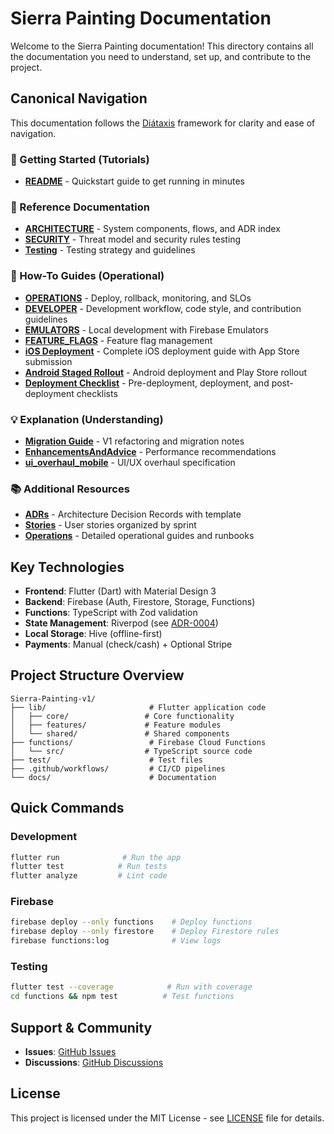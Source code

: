 # Sierra Painting Documentation

Welcome to the Sierra Painting documentation! This directory contains all the documentation you need to understand, set up, and contribute to the project.

## Canonical Navigation

This documentation follows the [Diátaxis](https://diataxis.fr/) framework for clarity and ease of navigation.

### 🚀 Getting Started (Tutorials)
- **[README](../README.md)** - Quickstart guide to get running in minutes

### 📖 Reference Documentation
- **[ARCHITECTURE](../ARCHITECTURE.md)** - System components, flows, and ADR index
- **[SECURITY](../SECURITY.md)** - Threat model and security rules testing
- **[Testing](./Testing.md)** - Testing strategy and guidelines

### 🔧 How-To Guides (Operational)
- **[OPERATIONS](../OPERATIONS.md)** - Deploy, rollback, monitoring, and SLOs
- **[DEVELOPER](../DEVELOPER.md)** - Development workflow, code style, and contribution guidelines
- **[EMULATORS](./EMULATORS.md)** - Local development with Firebase Emulators
- **[FEATURE_FLAGS](./FEATURE_FLAGS.md)** - Feature flag management
- **[iOS Deployment](./IOS_DEPLOYMENT.md)** - Complete iOS deployment guide with App Store submission
- **[Android Staged Rollout](./ANDROID_STAGED_ROLLOUT.md)** - Android deployment and Play Store rollout
- **[Deployment Checklist](./deployment_checklist.md)** - Pre-deployment, deployment, and post-deployment checklists

### 💡 Explanation (Understanding)
- **[Migration Guide](./MIGRATION.md)** - V1 refactoring and migration notes
- **[EnhancementsAndAdvice](./EnhancementsAndAdvice.md)** - Performance recommendations
- **[ui_overhaul_mobile](./ui_overhaul_mobile.md)** - UI/UX overhaul specification

### 📚 Additional Resources
- **[ADRs](./adrs/)** - Architecture Decision Records with template
- **[Stories](./stories/)** - User stories organized by sprint
- **[Operations](./ops/)** - Detailed operational guides and runbooks

## Key Technologies

- **Frontend**: Flutter (Dart) with Material Design 3
- **Backend**: Firebase (Auth, Firestore, Storage, Functions)
- **Functions**: TypeScript with Zod validation
- **State Management**: Riverpod (see [ADR-0004](./adrs/0004-riverpod-state-management.md))
- **Local Storage**: Hive (offline-first)
- **Payments**: Manual (check/cash) + Optional Stripe

## Project Structure Overview

```
Sierra-Painting-v1/
├── lib/                       # Flutter application code
│   ├── core/                 # Core functionality
│   ├── features/             # Feature modules
│   └── shared/               # Shared components
├── functions/                 # Firebase Cloud Functions
│   └── src/                  # TypeScript source code
├── test/                      # Test files
├── .github/workflows/         # CI/CD pipelines
└── docs/                      # Documentation
```

## Quick Commands

### Development
```bash
flutter run              # Run the app
flutter test            # Run tests
flutter analyze         # Lint code
```

### Firebase
```bash
firebase deploy --only functions    # Deploy functions
firebase deploy --only firestore    # Deploy Firestore rules
firebase functions:log              # View logs
```

### Testing
```bash
flutter test --coverage            # Run with coverage
cd functions && npm test          # Test functions
```

## Support & Community

- **Issues**: [GitHub Issues](https://github.com/juanvallejo97/Sierra-Painting-v1/issues)
- **Discussions**: [GitHub Discussions](https://github.com/juanvallejo97/Sierra-Painting-v1/discussions)

## License

This project is licensed under the MIT License - see [LICENSE](../LICENSE) file for details.

